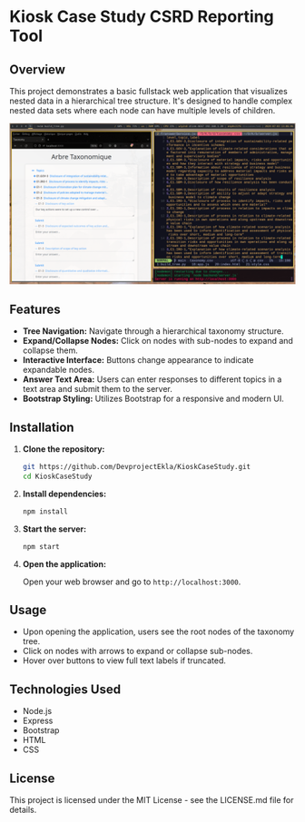 # Kiosk Case Study CSRD Reporting Tool

## Overview

This project demonstrates a basic fullstack web application that visualizes nested data in a hierarchical tree structure. It's designed to handle complex nested data sets where each node can have multiple levels of children.

![Nested Data Display Screenshot](screenshot.png)

## Features

- **Tree Navigation:** Navigate through a hierarchical taxonomy structure.
- **Expand/Collapse Nodes:** Click on nodes with sub-nodes to expand and collapse them.
- **Interactive Interface:** Buttons change appearance to indicate expandable nodes.
- **Answer Text Area:** Users can enter responses to different topics in a text area and submit them to the server.
- **Bootstrap Styling:** Utilizes Bootstrap for a responsive and modern UI.

## Installation

1. **Clone the repository:**

   ```bash
   git https://github.com/DevprojectEkla/KioskCaseStudy.git 
   cd KioskCaseStudy
   ```

2. **Install dependencies:**

   ```bash
   npm install
   ```

3. **Start the server:**

   ```bash
   npm start
   ```

4. **Open the application:**

   Open your web browser and go to `http://localhost:3000`.

## Usage

- Upon opening the application, users see the root nodes of the taxonomy tree.
- Click on nodes with arrows to expand or collapse sub-nodes.
- Hover over buttons to view full text labels if truncated.

## Technologies Used

- Node.js
- Express
- Bootstrap
- HTML
- CSS

## License

This project is licensed under the MIT License - see the LICENSE.md file for details.

